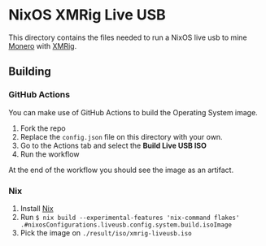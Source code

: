 # NixOS XMRig Live USB

This directory contains the files needed to run a NixOS live usb to mine
[Monero](https://getmonero.org) with [XMRig](https://xmrig.com).

## Building

### GitHub Actions

You can make use of GitHub Actions to build the Operating System image.

1. Fork the repo
2. Replace the `config.json` file on this directory with your own.
3. Go to the Actions tab and select the **Build Live USB ISO**
4. Run the workflow

At the end of the workflow you should see the image as an artifact.

### Nix

1. Install [Nix](https://nixos.org/download.html)
2. Run `$ nix build --experimental-features 'nix-command flakes' .#nixosConfigurations.liveusb.config.system.build.isoImage`
3. Pick the image on `./result/iso/xmrig-liveusb.iso`
